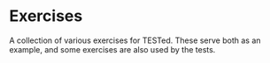 # Exercises

A collection of various exercises for TESTed. These serve both as an example, and some exercises are also used by the tests.